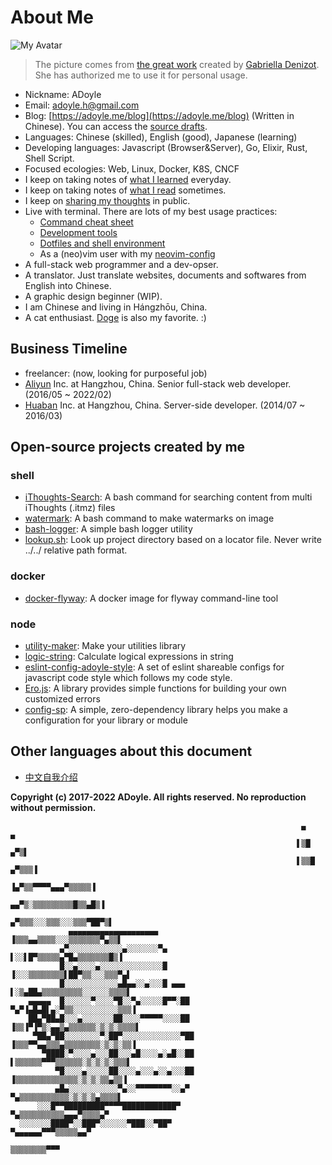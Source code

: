 # About Me

![My Avatar](https://avatars2.githubusercontent.com/u/1998490?v=3&s=120)
> The picture comes from [the great work][] created by [Gabriella Denizot][]. She has authorized me to use it for personal usage.

- Nickname: ADoyle
- Email: [adoyle.h@gmail.com](mailto:adoyle.h@gmail.com)
- Blog: [https://adoyle.me/blog](https://adoyle.me/blog) (Written in Chinese). You can access the [source drafts](https://github.com/adoyle-h/blog).
- Languages: Chinese (skilled), English (good), Japanese (learning)
- Developing languages: Javascript (Browser&Server), Go, Elixir, Rust, Shell Script.
- Focused ecologies: Web, Linux, Docker, K8S, CNCF
- I keep on taking notes of [what I learned](https://adoyle.me/Today-I-Learned/) everyday.
- I keep on taking notes of [what I read](https://adoyle.me/What-I-Read/) sometimes.
- I keep on [sharing my thoughts](https://adoyle.me/Presentations/) in public.
- Live with terminal. There are lots of my best usage practices:
    - [Command cheat sheet](https://github.com/adoyle-h/my-command-cheat)
    - [Development tools](https://adoyle.me/my-development-tools)
    - [Dotfiles and shell environment](https://github.com/adoyle-h/dotfiles)
    - As a (neo)vim user with my [neovim-config](https://github.com/adoyle-h/neovim-config)
- A full-stack web programmer and a dev-opser.
- A translator. Just translate websites, documents and softwares from English into Chinese.
- A graphic design beginner (WIP).
- I am Chinese and living in Hángzhōu, China.
- A cat enthusiast. [Doge][] is also my favorite. :)

## Business Timeline

- freelancer: (now, looking for purposeful job)
- [Aliyun][] Inc. at Hangzhou, China. Senior full-stack web developer. (2016/05 ~ 2022/02)
- [Huaban][] Inc. at Hangzhou, China. Server-side developer. (2014/07 ~ 2016/03)

## Open-source projects created by me

### shell

- [iThoughts-Search](https://github.com/adoyle-h/iThoughts-Search): A bash command for searching content from multi iThoughts (.itmz) files
- [watermark](https://github.com/adoyle-h/watermark): A bash command to make watermarks on image
- [bash-logger](https://github.com/adoyle-h/bash-logger): A simple bash logger utility
- [lookup.sh](https://github.com/adoyle-h/lookup.sh): Look up project directory based on a locator file. Never write ../../ relative path format.

### docker

- [docker-flyway](https://github.com/adoyle-h/docker-flyway): A docker image for flyway command-line tool

### node

- [utility-maker](https://github.com/adoyle-h/utility-maker): Make your utilities library
- [logic-string](https://github.com/adoyle-h/logic-string): Calculate logical expressions in string
- [eslint-config-adoyle-style](https://github.com/adoyle-h/eslint-config-adoyle-style): A set of eslint shareable configs for javascript code style which follows my code style.
- [Ero.js](https://github.com/adoyle-h/Ero.js): A library provides simple functions for building your own customized errors
- [config-sp](https://github.com/adoyle-h/config-sp): A simple, zero-dependency library helps you make a configuration for your library or module

## Other languages about this document

- [中文自我介绍](https://adoyle.me/blog/about/)

**Copyright (c) 2017-2022 ADoyle. All rights reserved. No reproduction without permission.**


                                                                     ▄              ▄
                                                                    ▌▒█           ▄▀▒▌
                                                                    ▌▒▒█        ▄▀▒▒▒▐
                                                                   ▐▄▀▒▒▀▀▀▀▄▄▄▀▒▒▒▒▒▐
                                                                 ▄▄▀▒░▒▒▒▒▒▒▒▒▒█▒▒▄█▒▐
                                                               ▄▀▒▒▒░░░▒▒▒░░░▒▒▒▀██▀▒▌
                 ▄▄▄▄▄▄▄▄▄▄▄▄▄▄▄▄▄▄▄▄                         ▐▒▒▒▄▄▒▒▒▒░░░▒▒▒▒▒▒▒▀▄▒▒▌
               ▄▀░░░░░░░░░░░░▄░░░░░░░▀▄                       ▌░░▌█▀▒▒▒▒▒▄▀█▄▒▒▒▒▒▒▒█▒▐
               █░░▄░░░░▄░░░░░░░░░░░░░░█                      ▐░░░▒▒▒▒▒▒▒▒▌██▀▒▒░░░▒▒▒▀▄▌
               █░░░░░░░░░░░░▄█▄▄░░▄░░░█ ▄▄▄                  ▌░▒▄██▄▒▒▒▒▒▒▒▒▒░░░░░░▒▒▒▒▌
        ▄▄▄▄▄  █░░░░░░▀░░░░▀█░░▀▄░░░░░█▀▀░██                ▀▄▀▐▄█▄█▌▄░▀▒▒░░░░░░░░░░▒▒▒▐
        ██▄▀██▄█░░░▄░░░░░░░██░░░░▀▀▀▀▀░░░░██                ▐▒▒▐▀▐▀▒░▄▄▒▄▒▒▒▒▒▒░▒░▒░▒▒▒▒▌
         ▀██▄▀██░░░░░░░░▀░██▀░░░░░░░░░░░░░▀██               ▐▒▒▒▀▀▄▄▒▒▒▄▒▒▒▒▒▒▒▒░▒░▒░▒▒▐
           ▀████░▀░░░░▄░░░██░░░▄█░░░░▄░▄█░░██                ▌▒▒▒▒▒▒▀▀▀▒▒▒▒▒▒░▒░▒░▒░▒▒▒▌
              ▀█░░░░▄░░░░░██░░░░▄░░░▄░░▄░░░██                ▐▒▒▒▒▒▒▒▒▒▒▒▒▒▒░▒░▒░▒▒▄▒▒▐
              ▄█▄░░░░░░░░░░░▀▄░░▀▀▀▀▀▀▀▀░░▄▀                  ▀▄▒▒▒▒▒▒▒▒▒▒▒░▒░▒░▒▄▒▒▒▒▌
          ░░░█▀▀█████████▀▀▀▀████████████▀                      ▀▄▒▒▒▒▒▒▒▒▒▒▄▄▄▀▒▒▒▒▄▀
      ░░░░░░░████▀░░███▀░░░░░░▀███░░▀██▀                          ▀▄▄▄▄▄▄▀▀▀▒▒▒▒▒▄▄▀
                                                                      ▒▒▒▒▒▒▒▒▀▀▀


<img src="https://ga-beacon.appspot.com/UA-52556444-3/adoyle/about/readme?pixel" alt="Analytics" style="display:none">


<!-- links -->

[the great work]: http://simpledesktops.com/browse/desktops/2010/aug/19/classy
[Gabriella Denizot]: http://gabrielladenizot.com/
[Huaban]: https://huaban.com/
[Aliyun]: https://www.aliyun.com
[Doge]: http://knowyourmeme.com/memes/doge
